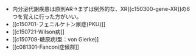 - 内分泌代謝疾患は原則AR→まずは例外的な、XR[[c150300-gene-XR]]の6つを覚えに行った方がいい。
- [[c150701-フェニルケトン尿症(PKU)]]
- [[c150721-Wilson病]]
- [[c150709-糖原病I型：von Gierke]]
- [[c081301-Fanconi症候群]]